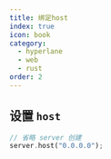 ```yaml
---
title: 绑定host
index: true
icon: book
category:
  - hyperlane
  - web
  - rust
order: 2
---
```


## 设置 `host`

```rust
// 省略 server 创建
server.host("0.0.0.0");
```

<Bottom />
